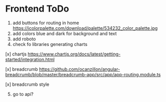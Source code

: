 # Frontend ToDo

1. add buttons for routing in home
https://icolorpalette.com/download/palette/534232_color_palette.jpg
2. add colors blue and dark for background and text
3. add roboto
4. check fo libraries generating charts

[x] chartjs
https://www.chartjs.org/docs/latest/getting-started/integration.html

[x] breadcrumb
https://github.com/ocanzillon/angular-breadcrumb/blob/master/breadcrumb-app/src/app/app-routing.module.ts

[x] breadcrumb style


5. go to api?

